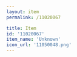 ```yaml
---
layout: item
permalink: /11020067

title: Item
id: '11020067'
item_name: 'Unknown'
icon_url: '11050048.png'
---
```

